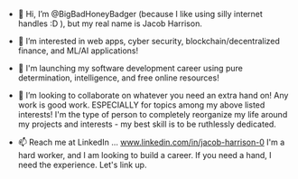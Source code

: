 - 👋 Hi, I’m @BigBadHoneyBadger (because I like using silly internet handles :D ), but my real name is Jacob Harrison.

- 👀 I’m interested in web apps, cyber security, blockchain/decentralized finance, and ML/AI applications!

- 🌱 I'm launching my software development career using pure determination, intelligence, and free online resources!
     
- 💞️ I’m looking to collaborate on whatever you need an extra hand on! Any work is good work. ESPECIALLY for topics among my above listed interests!
     I'm the type of person to completely reorganize my life around my projects and interests - my best skill is to be ruthlessly dedicated.

- 📫 Reach me at LinkedIn ... www.linkedin.com/in/jacob-harrison-0
      I'm a hard worker, and I am looking to build a career. If you need a hand, I need the experience. Let's link up.
<!---
BigBadHoneyBadger/BigBadHoneyBadger is a ✨ special ✨ repository because its `README.md` (this file) appears on your GitHub profile.
You can click the Preview link to take a look at your changes.
--->
